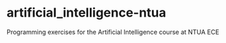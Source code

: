 # artificial_intelligence-ntua
Programming exercises for the Artificial Intelligence course at NTUA ECE
